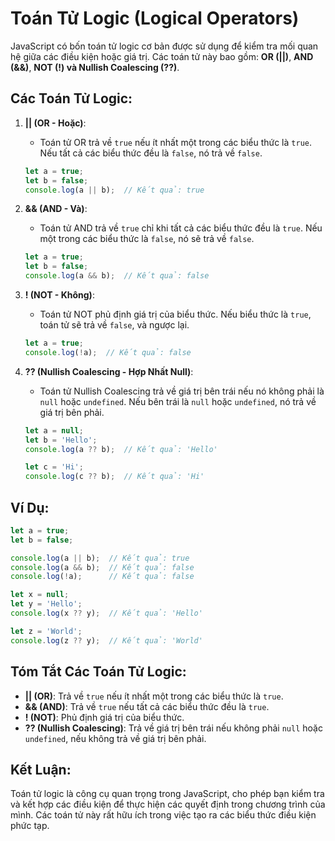 # Toán Tử Logic (Logical Operators)

JavaScript có bốn toán tử logic cơ bản được sử dụng để kiểm tra mối quan hệ giữa các điều kiện hoặc giá trị. Các toán tử này bao gồm: **OR (||)**, **AND (&&)**, **NOT (!) và Nullish Coalescing (??)**.

## Các Toán Tử Logic:

1. **|| (OR - Hoặc)**:
   - Toán tử OR trả về `true` nếu ít nhất một trong các biểu thức là `true`. Nếu tất cả các biểu thức đều là `false`, nó trả về `false`.
   
   ```javascript
   let a = true;
   let b = false;
   console.log(a || b);  // Kết quả: true
   ```

2. **&& (AND - Và)**:
   - Toán tử AND trả về `true` chỉ khi tất cả các biểu thức đều là `true`. Nếu một trong các biểu thức là `false`, nó sẽ trả về `false`.
   
   ```javascript
   let a = true;
   let b = false;
   console.log(a && b);  // Kết quả: false
   ```

3. **! (NOT - Không)**:
   - Toán tử NOT phủ định giá trị của biểu thức. Nếu biểu thức là `true`, toán tử sẽ trả về `false`, và ngược lại.
   
   ```javascript
   let a = true;
   console.log(!a);  // Kết quả: false
   ```

4. **?? (Nullish Coalescing - Hợp Nhất Null)**:
   - Toán tử Nullish Coalescing trả về giá trị bên trái nếu nó không phải là `null` hoặc `undefined`. Nếu bên trái là `null` hoặc `undefined`, nó trả về giá trị bên phải.
   
   ```javascript
   let a = null;
   let b = 'Hello';
   console.log(a ?? b);  // Kết quả: 'Hello'

   let c = 'Hi';
   console.log(c ?? b);  // Kết quả: 'Hi'
   ```

## Ví Dụ:

```javascript
let a = true;
let b = false;

console.log(a || b);  // Kết quả: true
console.log(a && b);  // Kết quả: false
console.log(!a);      // Kết quả: false

let x = null;
let y = 'Hello';
console.log(x ?? y);  // Kết quả: 'Hello'

let z = 'World';
console.log(z ?? y);  // Kết quả: 'World'
```

## Tóm Tắt Các Toán Tử Logic:

- **|| (OR)**: Trả về `true` nếu ít nhất một trong các biểu thức là `true`.
- **&& (AND)**: Trả về `true` nếu tất cả các biểu thức đều là `true`.
- **! (NOT)**: Phủ định giá trị của biểu thức.
- **?? (Nullish Coalescing)**: Trả về giá trị bên trái nếu không phải `null` hoặc `undefined`, nếu không trả về giá trị bên phải.

## Kết Luận:

Toán tử logic là công cụ quan trọng trong JavaScript, cho phép bạn kiểm tra và kết hợp các điều kiện để thực hiện các quyết định trong chương trình của mình. Các toán tử này rất hữu ích trong việc tạo ra các biểu thức điều kiện phức tạp.